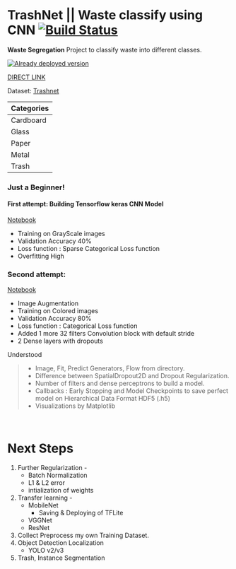 # TrashNet || Waste classify using CNN  [![Build Status](https://travis-ci.org/vasantvohra/TrashNet.svg?branch=master)](https://travis-ci.org/vasantvohra/TrashNet/) 
**Waste Segregation** Project to classify waste into different classes. <br>

[![Already deployed version]()](https://trashnet.herokuapp.com)

[DIRECT LINK](https://trashnet.herokuapp.com)

Dataset: [Trashnet](https://github.com/garythung/trashnet)

| Categories|        
|---------|
|Cardboard|
|Glass|
|Paper|
|Metal|
|Trash|

### Just a Beginner!

#### First attempt: Building Tensorflow keras CNN Model
[Notebook](https://github.com/AMEERAZAM08/wasteclassification/blob/master/Notebooks/Trashnet%20CNN%2040%25.ipynb)

- Training on GrayScale images
- Validation Accuracy 40%
- Loss function : Sparse Categorical Loss function
- Overfitting High

### Second attempt:
[Notebook](https://github.com/AMEERAZAM08/wasteclassification/blob/master/Notebooks/Trashnet%20CNN%2080%25.ipynb)

- Image Augmentation
- Training on Colored images
- Validation Accuracy 80%
- Loss function : Categorical Loss function
- Added 1 more 32 filters Convolution block with default stride
- 2 Dense layers with dropouts

Understood
> - Image, Fit, Predict  Generators, Flow from directory.
>  - Difference between SpatialDropout2D and Dropout Regularization.
>   - Number of filters and dense perceptrons to build a model.
>  - Callbacks : Early Stopping and Model Checkpoints to save perfect model on Hierarchical Data Format HDF5 (.h5)  
>  - Visualizations by Matplotlib



<br>


# Next Steps
1. Further Regularization -
	- Batch Normalization
	-  L1 & L2 error
	- intialization of weights
2. Transfer learning -
	- MobileNet
		- Saving & Deploying of TFLite
	- VGGNet
	- ResNet
3. Collect Preprocess my own Training Dataset.
4. Object Detection Localization
	- YOLO v2/v3
5. Trash, Instance Segmentation
